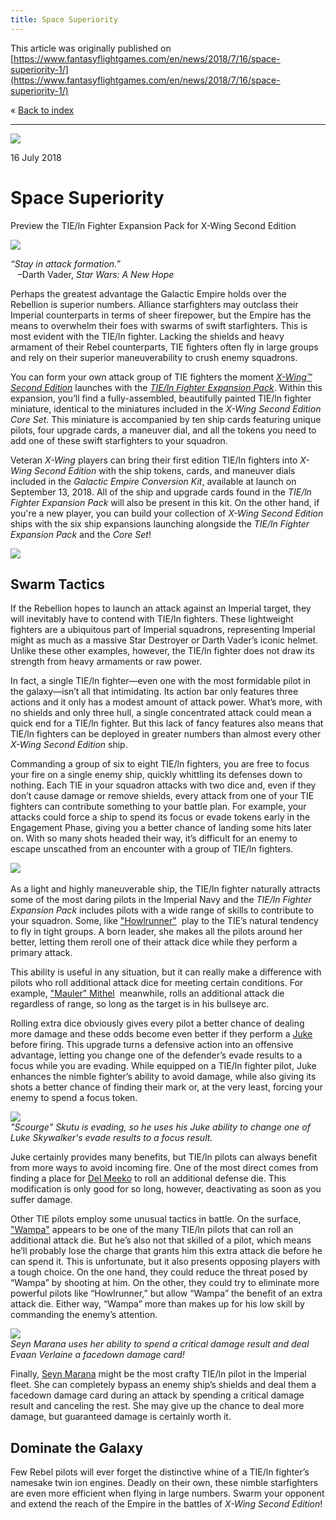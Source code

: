 ```yaml
---
title: Space Superiority
---
```


This article was originally published on [https://www.fantasyflightgames.com/en/news/2018/7/16/space-superiority-1/](https://www.fantasyflightgames.com/en/news/2018/7/16/space-superiority-1/)

&laquo; [Back to index](../index.md)

---

![](34a11940fed653bf77ca103a12b5b474.jpg)

16 July 2018

Space Superiority
=================

Preview the TIE/ln Fighter Expansion Pack for X-Wing Second Edition

![](26fade633c7727bd3649b51de3f8ac99.png)

_“Stay in attack formation.”_  
   –Darth Vader, _Star Wars: A New Hope_

Perhaps the greatest advantage the Galactic Empire holds over the Rebellion is superior numbers. Alliance starfighters may outclass their Imperial counterparts in terms of sheer firepower, but the Empire has the means to overwhelm their foes with swarms of swift starfighters. This is most evident with the TIE/ln fighter. Lacking the shields and heavy armament of their Rebel counterparts, TIE fighters often fly in large groups and rely on their superior maneuverability to crush enemy squadrons.

You can form your own attack group of TIE fighters the moment [_X-Wing™ Second Edition_](https://www.fantasyflightgames.com/en/products/x-wing-second-edition/) launches with the _[_TIE/ln Fighter Expansion Pack_](https://www.fantasyflightgames.com/en/products/x-wing-second-edition/products/tieln-fighter-expansion-pack/)_. Within this expansion, you’ll find a fully-assembled, beautifully painted TIE/ln fighter miniature, identical to the miniatures included in the _X-Wing Second Edition Core Set_. This miniature is accompanied by ten ship cards featuring unique pilots, four upgrade cards, a maneuver dial, and all the tokens you need to add one of these swift starfighters to your squadron.

Veteran _X-Wing_ players can bring their first edition TIE/ln fighters into _X-Wing Second Edition_ with the ship tokens, cards, and maneuver dials included in the _Galactic Empire Conversion Kit_, available at launch on September 13, 2018. All of the ship and upgrade cards found in the _TIE/ln Fighter Expansion Pack_ will also be present in this kit. On the other hand, if you're a new player, you can build your collection of _X-Wing Second Edition_ ships with the six ship expansions launching alongside the _TIE/ln Fighter Expansion Pack_ and the _Core Set_!

![](7f4abf6f6d212ca60f83cdd5a6441265.png)

Swarm Tactics
-------------

If the Rebellion hopes to launch an attack against an Imperial target, they will inevitably have to contend with TIE/ln fighters. These lightweight fighters are a ubiquitous part of Imperial squadrons, representing Imperial might as much as a massive Star Destroyer or Darth Vader’s iconic helmet. Unlike these other examples, however, the TIE/ln fighter does not draw its strength from heavy armaments or raw power.    

In fact, a single TIE/ln fighter—even one with the most formidable pilot in the galaxy—isn’t all that intimidating. Its action bar only features three actions and it only has a modest amount of attack power. What’s more, with no shields and only three hull, a single concentrated attack could mean a quick end for a TIE/ln fighter. But this lack of fancy features also means that TIE/ln fighters can be deployed in greater numbers than almost every other _X-Wing Second Edition_ ship.

Commanding a group of six to eight TIE/ln fighters, you are free to focus your fire on a single enemy ship, quickly whittling its defenses down to nothing. Each TIE in your squadron attacks with two dice and, even if they don’t cause damage or remove shields, every attack from one of your TIE fighters can contribute something to your battle plan. For example, your attacks could force a ship to spend its focus or evade tokens early in the Engagement Phase, giving you a better chance of landing some hits later on. With so many shots headed their way, it’s difficult for an enemy to escape unscathed from an encounter with a group of TIE/ln fighters.

![](31ac7550ccb8e3831f96d8067ccdfce5.png)      

As a light and highly maneuverable ship, the TIE/ln fighter naturally attracts some of the most daring pilots in the Imperial Navy and the _TIE/ln Fighter Expansion Pack_ includes pilots with a wide range of skills to contribute to your squadron. Some, like ["Howlrunner"](b13105a8416a39974eef749a77079939.png)  play to the TIE’s natural tendency to fly in tight groups. A born leader, she makes all the pilots around her better, letting them reroll one of their attack dice while they perform a primary attack.

This ability is useful in any situation, but it can really make a difference with pilots who roll additional attack dice for meeting certain conditions. For example, ["Mauler" Mithel](8cceef44fcedbe5353fbaf8988d04ba1.png)  meanwhile, rolls an additional attack die regardless of range, so long as the target is in his bullseye arc.

Rolling extra dice obviously gives every pilot a better chance of dealing more damage and these odds become even better if they perform a [Juke](fec0e4f6249308bdf3dad3a43bcd71f7.png) before firing. This upgrade turns a defensive action into an offensive advantage, letting you change one of the defender’s evade results to a focus while you are evading. While equipped on a TIE/ln fighter pilot, Juke enhances the nimble fighter’s ability to avoid damage, while also giving its shots a better chance of finding their mark or, at the very least, forcing your enemy to spend a focus token.

![](d3aa61440cc69bda9b0e6c43d987ef48.jpg)  
_"Scourge" Skutu is evading, so he uses his Juke ability to change one of Luke Skywalker's evade results to a focus result._

Juke certainly provides many benefits, but TIE/ln pilots can always benefit from more ways to avoid incoming fire. One of the most direct comes from finding a place for [Del Meeko](0e82971b27ad9d14149790e7aec24009.png) to roll an additional defense die. This modification is only good for so long, however, deactivating as soon as you suffer damage.

Other TIE pilots employ some unusual tactics in battle. On the surface, ["Wampa"](68b8f6e7adaa1a62f76e97855f5f5394.png) appears to be one of the many TIE/ln pilots that can roll an additional attack die. But he’s also not that skilled of a pilot, which means he’ll probably lose the charge that grants him this extra attack die before he can spend it. This is unfortunate, but it also presents opposing players with a tough choice. On the one hand, they could reduce the threat posed by “Wampa” by shooting at him. On the other, they could try to eliminate more powerful pilots like “Howlrunner,” but allow “Wampa” the benefit of an extra attack die. Either way, “Wampa” more than makes up for his low skill by commanding the enemy’s attention.

![](76536f1e62435b20de38d3c986671738.jpg)  
_Seyn Marana uses her ability to spend a critical damage result and deal Evaan Verlaine a facedown damage card!_

Finally, [Seyn Marana](16bba6e640d201f43a9e08c91bdfe6ae.png) might be the most crafty TIE/ln pilot in the Imperial fleet. She can completely bypass an enemy ship’s shields and deal them a facedown damage card during an attack by spending a critical damage result and canceling the rest. She may give up the chance to deal more damage, but guaranteed damage is certainly worth it.

Dominate the Galaxy
-------------------

Few Rebel pilots will ever forget the distinctive whine of a TIE/ln fighter’s namesake twin ion engines. Deadly on their own, these nimble starfighters are even more efficient when flying in large numbers. Swarm your opponent and extend the reach of the Empire in the battles of _X-Wing Second Edition_!

[](http://community.fantasyflightgames.com/index.php?/forum/222-x-wing/)